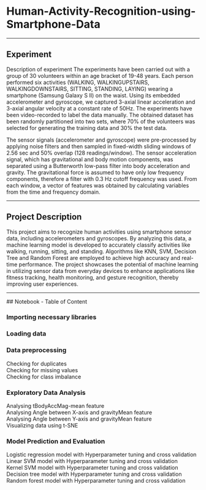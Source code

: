 # Human-Activity-Recognition-using-Smartphone-Data
<hr>

## Experiment
<p>Description of experiment
The experiments have been carried out with a group of 30 volunteers within an age bracket of 19-48 years. Each person performed six activities (WALKING, WALKINGUPSTAIRS, WALKINGDOWNSTAIRS, SITTING, STANDING, LAYING) wearing a smartphone (Samsung Galaxy S II) on the waist. Using its embedded accelerometer and gyroscope, we captured 3-axial linear acceleration and 3-axial angular velocity at a constant rate of 50Hz. The experiments have been video-recorded to label the data manually. The obtained dataset has been randomly partitioned into two sets, where 70% of the volunteers was selected for generating the training data and 30% the test data.

The sensor signals (accelerometer and gyroscope) were pre-processed by applying noise filters and then sampled in fixed-width sliding windows of 2.56 sec and 50% overlap (128 readings/window). The sensor acceleration signal, which has gravitational and body motion components, was separated using a Butterworth low-pass filter into body acceleration and gravity. The gravitational force is assumed to have only low frequency components, therefore a filter with 0.3 Hz cutoff frequency was used. From each window, a vector of features was obtained by calculating variables from the time and frequency domain.</p>
<hr>

## Project Description

<p>This project aims to recognize human activities using smartphone sensor data, including accelerometers and gyroscopes. By analyzing this data, a machine learning model is developed to accurately classify activities like walking, running, sitting, and standing. Algorithms like KNN, SVM, Decision Tree and Random Forest are employed to achieve high accuracy and real-time performance. The project showcases the potential of machine learning in utilizing sensor data from everyday devices to enhance applications like fitness tracking, health monitoring, and gesture recognition, thereby improving user experiences.</p>

<hr>
## Notebook - Table of Content
<p>
<h3>Importing necessary libraries</h3>
<h3>Loading data</h3>
<h3>Data preprocessing</h3>
  Checking for duplicates<br>
  Checking for missing values<br>
  Checking for class imbalance<br>
<h3>Exploratory Data Analysis</h3>
  Analysing tBodyAccMag-mean feature<br>
  Analysing Angle between X-axis and gravityMean feature<br>
  Analysing Angle between Y-axis and gravityMean feature<br>
  Visualizing data using t-SNE<br>
<h3>Model Prediction and Evaluation</h3>
  Logistic regression model with Hyperparameter tuning and cross validation<br>
  Linear SVM model with Hyperparameter tuning and cross validation<br>
  Kernel SVM model with Hyperparameter tuning and cross validation<br>
  Decision tree model with Hyperparameter tuning and cross validation<br>
  Random forest model with Hyperparameter tuning and cross validation<br>
</p>
